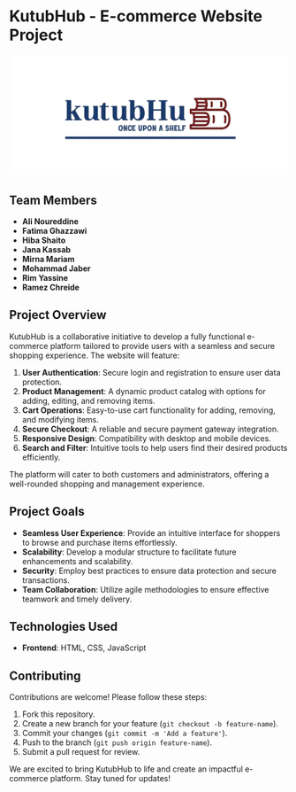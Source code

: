 # KutubHub - E-commerce Website Project
![KutubHub Logo](icons/logo.png)


## Team Members
- **Ali Noureddine**
- **Fatima Ghazzawi**
- **Hiba Shaito**
- **Jana Kassab**
- **Mirna Mariam**
- **Mohammad Jaber**
- **Rim Yassine**
- **Ramez Chreide**

## Project Overview

KutubHub is a collaborative initiative to develop a fully functional e-commerce platform tailored to provide users with a seamless and secure shopping experience. The website will feature:

1. **User Authentication**: Secure login and registration to ensure user data protection.
2. **Product Management**: A dynamic product catalog with options for adding, editing, and removing items.
3. **Cart Operations**: Easy-to-use cart functionality for adding, removing, and modifying items.
4. **Secure Checkout**: A reliable and secure payment gateway integration.
5. **Responsive Design**: Compatibility with desktop and mobile devices.
6. **Search and Filter**: Intuitive tools to help users find their desired products efficiently.

The platform will cater to both customers and administrators, offering a well-rounded shopping and management experience.

## Project Goals

- **Seamless User Experience**: Provide an intuitive interface for shoppers to browse and purchase items effortlessly.
- **Scalability**: Develop a modular structure to facilitate future enhancements and scalability.
- **Security**: Employ best practices to ensure data protection and secure transactions.
- **Team Collaboration**: Utilize agile methodologies to ensure effective teamwork and timely delivery.

## Technologies Used

- **Frontend**: HTML, CSS, JavaScript

## Contributing

Contributions are welcome! Please follow these steps:

1. Fork this repository.
2. Create a new branch for your feature (`git checkout -b feature-name`).
3. Commit your changes (`git commit -m 'Add a feature'`).
4. Push to the branch (`git push origin feature-name`).
5. Submit a pull request for review.



We are excited to bring KutubHub to life and create an impactful e-commerce platform. Stay tuned for updates!

